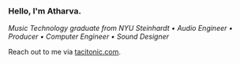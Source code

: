 ### Hello, I'm Atharva.

*Music Technology graduate from NYU Steinhardt • Audio Engineer • Producer • Computer Engineer • Sound Designer*

Reach out to me via [tacitonic.com](https://tacitonic.com).
<!--
**tacitonic/tacitonic** is a ✨ _special_ ✨ repository because its `README.md` (this file) appears on your GitHub profile.

Here are some ideas to get you started:

- 🔭 I’m currently working on ...
- 🌱 I’m currently learning ...
- 👯 I’m looking to collaborate on ...
- 🤔 I’m looking for help with ...
- 💬 Ask me about ...
- 📫 How to reach me: ...
- 😄 Pronouns: ...
- ⚡ Fun fact: ...
-->
